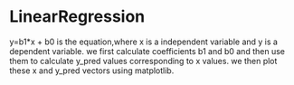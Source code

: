 # LinearRegression


y=b1*x + b0 is the equation,where x is a independent variable and y is a dependent variable.
we first calculate coefficients b1 and b0 and then use them to calculate y_pred values corresponding to x values.
we then plot these x and y_pred vectors using matplotlib.
